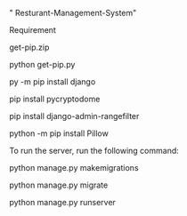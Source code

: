 " Resturant-Management-System" 

Requirement

get-pip.zip

python get-pip.py

py -m pip install django

pip install pycryptodome

pip install django-admin-rangefilter

python -m pip install Pillow    

To run the server, run the following command:

python manage.py makemigrations

python manage.py migrate

python manage.py runserver


